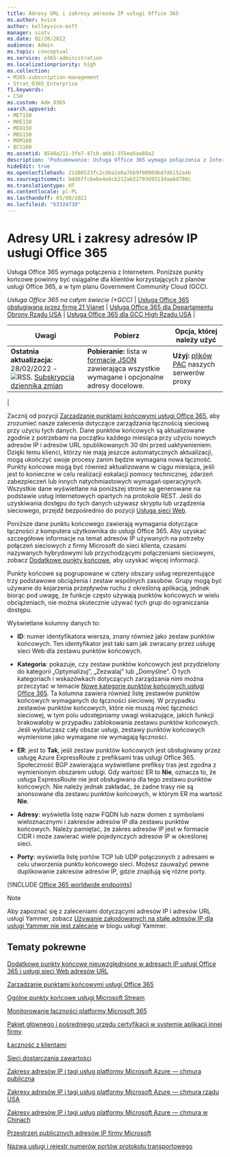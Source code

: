 ```yaml
---
title: Adresy URL i zakresy adresów IP usługi Office 365
ms.author: kvice
author: kelleyvice-msft
manager: scotv
ms.date: 02/28/2022
audience: Admin
ms.topic: conceptual
ms.service: o365-administration
ms.localizationpriority: high
ms.collection:
- M365-subscription-management
- Strat_O365_Enterprise
f1.keywords:
- CSH
ms.custom: Adm_O365
search.appverid:
- MET150
- MOE150
- MED150
- MBS150
- MOM160
- BCS160
ms.assetid: 8548a211-3fe7-47cb-abb1-355ea5aa88a2
description: 'Podsumowanie: Usługa Office 365 wymaga połączenia z Internetem. Poniższe punkty końcowe powinny być osiągalne dla klientów korzystających z planów usługi Office 365, a w tym planu Government Community Cloud (GCC).'
hideEdit: true
ms.openlocfilehash: 21d80523fc2cdba2e6a7bb9f08909bd7d6152a4b
ms.sourcegitcommit: bdd6ffc6ebe4e6cb212ab22793d9513dae6d798c
ms.translationtype: HT
ms.contentlocale: pl-PL
ms.lasthandoff: 03/08/2022
ms.locfileid: "63324730"
---
```

# <a name="office-365-urls-and-ip-address-ranges"></a>Adresy URL i zakresy adresów IP usługi Office 365

Usługa Office 365 wymaga połączenia z Internetem. Poniższe punkty końcowe powinny być osiągalne dla klientów korzystających z planów usługi Office 365, a w tym planu Government Community Cloud (GCC).
  
*Usługa Office 365 na całym świecie (+GCC)* \| [Usługa Office 365 obsługiwana przez firmę 21 Vianet](urls-and-ip-address-ranges-21vianet.md) \| [Usługa Office 365 dla Departamentu Obrony Rządu USA](microsoft-365-u-s-government-dod-endpoints.md) \| [Usługa Office 365 dla GCC High Rządu USA](microsoft-365-u-s-government-gcc-high-endpoints.md) \|

|Uwagi|Pobierz|Opcja, której należy użyć|
|---|---|---|
|**Ostatnia aktualizacja:** 28/02/2022 - ![RSS.](../media/5dc6bb29-25db-4f44-9580-77c735492c4b.png) [Subskrypcja dziennika zmian](https://endpoints.office.com/version/worldwide?allversions=true&format=rss&clientrequestid=b10c5ed1-bad1-445f-b386-b919946339a7)|**Pobieranie:** lista w [formacie JSON](https://endpoints.office.com/endpoints/worldwide?clientrequestid=b10c5ed1-bad1-445f-b386-b919946339a7) zawierająca wszystkie wymagane i opcjonalne adresy docelowe.|**Użyj:** [plików PAC](managing-office-365-endpoints.md#pacfiles) naszych serwerów proxy|
|

Zacznij od pozycji [Zarządzanie punktami końcowymi usługi Office 365](managing-office-365-endpoints.md), aby zrozumieć nasze zalecenia dotyczące zarządzania łącznością sieciową przy użyciu tych danych. Dane punktów końcowych są aktualizowane zgodnie z potrzebami na początku każdego miesiąca przy użyciu nowych adresów IP i adresów URL opublikowanych 30 dni przed uaktywnieniem. Dzięki temu klienci, którzy nie mają jeszcze automatycznych aktualizacji, mogą ukończyć swoje procesy zanim będzie wymagana nowa łączność. Punkty końcowe mogą być również aktualizowane w ciągu miesiąca, jeśli jest to konieczne w celu realizacji eskalacji pomocy technicznej, zdarzeń zabezpieczeń lub innych natychmiastowych wymagań operacyjnych. Wszystkie dane wyświetlane na poniższej stronie są generowane na podstawie usług internetowych opartych na protokole REST. Jeśli do uzyskiwania dostępu do tych danych używasz skryptu lub urządzenia sieciowego, przejdź bezpośrednio do pozycji [Usługa sieci Web](microsoft-365-ip-web-service.md).

Poniższe dane punktu końcowego zawierają wymagania dotyczące łączności z komputera użytkownika do usługi Office 365. Aby uzyskać szczegółowe informacje na temat adresów IP używanych na potrzeby połączeń sieciowych z firmy Microsoft do sieci klienta, czasami nazywanych hybrydowymi lub przychodzącymi połączeniami sieciowymi, zobacz [Dodatkowe punkty końcowe](additional-office365-ip-addresses-and-urls.md), aby uzyskać więcej informacji.

Punkty końcowe są pogrupowane w cztery obszary usług reprezentujące trzy podstawowe obciążenia i zestaw wspólnych zasobów. Grupy mogą być używane do kojarzenia przepływów ruchu z określoną aplikacją, jednak biorąc pod uwagę, że funkcje często używają punktów końcowych w wielu obciążeniach, nie można skutecznie używać tych grup do ograniczania dostępu.

Wyświetlane kolumny danych to:

- **ID**: numer identyfikatora wiersza, znany również jako zestaw punktów końcowych. Ten identyfikator jest taki sam jak zwracany przez usługę sieci Web dla zestawu punktów końcowych.

- **Kategoria**: pokazuje, czy zestaw punktów końcowych jest przydzielony do kategorii „Optymalizuj”, „Zezwalaj” lub „Domyślne”. O tych kategoriach i wskazówkach dotyczących zarządzania nimi można przeczytać w temacie [Nowe kategorie punktów końcowych usługi Office 365](microsoft-365-network-connectivity-principles.md#new-office-365-endpoint-categories). Ta kolumna zawiera również listę zestawów punktów końcowych wymaganych do łączności sieciowej. W przypadku zestawów punktów końcowych, które nie muszą mieć łączności sieciowej, w tym polu udostępniamy uwagi wskazujące, jakich funkcji brakowałoby w przypadku zablokowania zestawu punktów końcowych. Jeśli wykluczasz cały obszar usługi, zestawy punktów końcowych wymienione jako wymagane nie wymagają łączności.

- **ER**: jest to **Tak**, jeśli zestaw punktów końcowych jest obsługiwany przez usługę Azure ExpressRoute z prefiksami tras usługi Office 365. Społeczność BGP zawierająca wyświetlane prefiksy tras jest zgodna z wymienionym obszarem usługi. Gdy wartość ER to **Nie**, oznacza to, że usługa ExpressRoute nie jest obsługiwana dla tego zestawu punktów końcowych. Nie należy jednak zakładać, że żadne trasy nie są anonsowane dla zestawu punktów końcowych, w którym ER ma wartość **Nie**.

- **Adresy**: wyświetla listę nazw FQDN lub nazw domen z symbolami wieloznacznymi i zakresów adresów IP dla zestawu punktów końcowych. Należy pamiętać, że zakres adresów IP jest w formacie CIDR i może zawierać wiele pojedynczych adresów IP w określonej sieci.

- **Porty**: wyświetla listę portów TCP lub UDP połączonych z adresami w celu utworzenia punktu końcowego sieci. Możesz zauważyć pewne duplikowanie zakresów adresów IP, gdzie znajdują się różne porty.

[!INCLUDE [Office 365 worldwide endpoints](../includes/office-365-worldwide-endpoints.md)]

> [!NOTE]
> Aby zapoznać się z zaleceniami dotyczącymi adresów IP i adresów URL usługi Yammer, zobacz [Używanie zakodowanych na stałe adresów IP dla usługi Yammer nie jest zalecane](https://techcommunity.microsoft.com/t5/Yammer-Blog/Using-hard-coded-IP-addresses-for-Yammer-is-not-recommended/ba-p/276592) w blogu usługi Yammer.

## <a name="related-topics"></a>Tematy pokrewne

[Dodatkowe punkty końcowe nieuwzględnione w adresach IP usługi Office 365 i usługi sieci Web adresów URL](additional-office365-ip-addresses-and-urls.md)

[Zarządzanie punktami końcowymi usługi Office 365](managing-office-365-endpoints.md)

[Ogólne punkty końcowe usługi Microsoft Stream](/stream/network-overview#general-microsoft-stream-endpoints)
  
[Monitorowanie łączności platformy Microsoft 365](./monitor-connectivity.md)

[Pakiet głównego i pośredniego urzędu certyfikacji w systemie aplikacji innej firmy](../compliance/encryption-office-365-certificate-chains.md)
  
[Łączność z klientami](https://support.office.com/article/client-connectivity-4232abcf-4ae5-43aa-bfa1-9a078a99c78b)
  
[Sieci dostarczania zawartości](https://support.office.com/article/content-delivery-networks-0140f704-6614-49bb-aa6c-89b75dcd7f1f)
  
[Zakresy adresów IP i tagi usług platformy Microsoft Azure — chmura publiczna](https://www.microsoft.com/download/details.aspx?id=56519)

[Zakresy adresów IP i tagi usług platformy Microsoft Azure — chmura rządu USA](https://www.microsoft.com/download/details.aspx?id=57063)

[Zakresy adresów IP i tagi usług platformy Microsoft Azure — chmura w Chinach](https://www.microsoft.com/download/details.aspx?id=57062)
  
[Przestrzeń publicznych adresów IP firmy Microsoft](https://www.microsoft.com/download/details.aspx?id=53602)

[Nazwa usługi i rejestr numerów portów protokołu transportowego](https://www.iana.org/assignments/service-names-port-numbers/service-names-port-numbers.xhtml)

